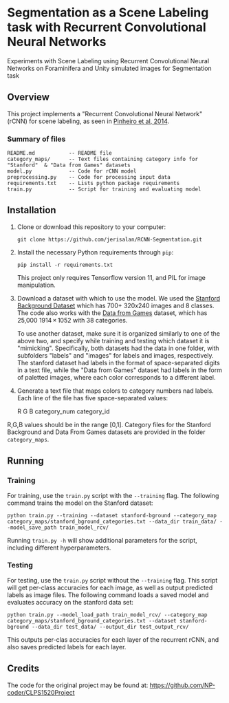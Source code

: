 # Segmentation as a Scene Labeling task with Recurrent Convolutional Neural Networks
Experiments with Scene Labeling using Recurrent Convolutional Neural Networks on Foraminifera and Unity simulated images for Segmentation task

## Overview
This project implements a "Recurrent Convolutional Neural Network" (rCNN) for scene labeling,
as seen in [Pinheiro et al, 2014](http://www.jmlr.org/proceedings/papers/v32/pinheiro14.pdf).

### Summary of files
    README.md           -- README file
    category_maps/      -- Text files containing category info for "Stanford"  & "Data from Games" datasets
    model.py            -- Code for rCNN model
    preprocessing.py    -- Code for processing input data
    requirements.txt    -- Lists python package requirements
    train.py            -- Script for training and evaluating model

## Installation
 1. Clone or download this repository to your computer:

    ```git clone https://github.com/jerisalan/RCNN-Segmentation.git```

 2. Install the necessary Python requirements through `pip`:

    ```pip install -r requirements.txt```

    This project only requires Tensorflow version 11, and PIL for image manipulation.

 3. Download a dataset with which to use the model.
 We used the [Stanford Background Dataset](http://dags.stanford.edu/projects/scenedataset.html) which has 700+ 320x240 images and 8 classes.
 The code also works with the [Data from Games](https://download.visinf.tu-darmstadt.de/data/from_games/)
 dataset, which has 25,000 1914 × 1052 with 38 categories.

    To use another dataset, make sure it is organized similarly to one of the above two, and specify while training and testing which dataset it is "mimicking".
  Specifically, both datasets had the data in one folder, with subfolders "labels" and "images" for labels and images, respectively.
  The stanford dataset had labels in the format of space-separated digits in a text file, while the "Data from  Games" dataset had labels in the form of paletted images,
   where each color corresponds to a different label.

  4. Generate a text file that maps colors to category numbers nad labels. Each line of the file has five space-separated values:


      R  G  B category_num category_id

   R,G,B values should be in the range [0,1].
   Category files for the Stanford Background and Data From Games datasets are provided in the folder `category_maps`.

## Running

### Training
For training, use the `train.py` script with the `--training` flag. The following command trains the model on the Stanford dataset:

    python train.py --training --dataset stanford-bground --category_map category_maps/stanford_bground_categories.txt --data_dir train_data/ --model_save_path train_model_rcv/


Running `train.py -h` will show additional parameters for the script, including different hyperparameters.

### Testing
For testing, use the `train.py` script without the `--training` flag.
This script will get per-class accuracies for each image, as well as output predicted labels as image files.
The following command loads a saved model and evaluates accuracy on the stanford data set:

    python train.py --model_load_path train_model_rcv/ --category_map category_maps/stanford_bground_categories.txt --dataset stanford-bground --data_dir test_data/ --output_dir test_output_rcv/


This outputs per-clas accuracies for each layer of the recurrent rCNN, and also saves predicted labels for each layer.

## Credits

The code for the original project may be found at: https://github.com/NP-coder/CLPS1520Project
